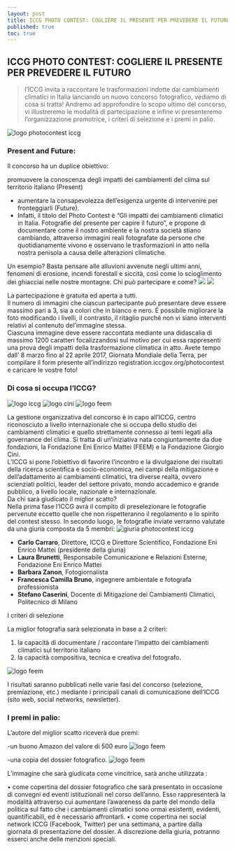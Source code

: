 ```yaml
---
layout: post
title: ICCG PHOTO CONTEST: COGLIERE IL PRESENTE PER PREVEDERE IL FUTURO
published: true
toc: true
---
```


## ICCG PHOTO CONTEST: COGLIERE IL PRESENTE PER PREVEDERE IL FUTURO

 
> l’ICCG invita a raccontare le trasformazioni indotte dai cambiamenti climatici in Italia lanciando un nuovo concorso fotografico, vediamo di cosa si tratta!
Andremo ad approfondire lo scopo ultimo del concorso, vi illustreremo le modalità di partecipazione e infine vi presenteremo l’organizzazione promotrice, i criteri di selezione e i premi in palio.

![logo photocontest iccg]({{site.baseurl}}/assets/posts/1-ICCG.png)

### Present and Future:

Il concorso ha un duplice obiettivo:

promuovere la conoscenza degli impatti dei cambiamenti del clima sul territorio italiano (Present)	
- aumentare la consapevolezza dell’esigenza urgente di intervenire per fronteggiarli (Future). 	 
- Infatti, il titolo del Photo Contest è “Gli impatti dei cambiamenti climatici in Italia. Fotografie del presente per capire il futuro”, e propone di  documentare come il nostro ambiente e la nostra società stiano cambiando, attraverso immagini reali fotografate da persone che quotidianamente vivono e osservano le trasformazioni in atto nella nostra penisola a causa delle alterazioni climatiche.

	
Un esempio? Basta pensare alle alluvioni avvenute negli ultimi anni, fenomeni di erosione, incendi forestali e  siccità, così come lo scioglimento dei ghiacciai nelle nostre montagne. 
Chi può partecipare e come?	
![]({{site.baseurl}}/assets/posts/2-ICCG.png)
![]({{site.baseurl}}/assets/posts/3-ICCG.png)

La partecipazione è gratuita ed aperta a tutti. 	
Il numero di immagini che ciascun partecipante può presentare deve essere massimo pari a 3, sia a colori che in bianco e nero. É possibile migliorare la foto modificando i livelli, il contrasto, il ritaglio purché non vi siano interventi relativi al contenuto del’immagine stessa. 	
Ciascuna immagine deve essere raccontata mediante una didascalia di massimo 1200 caratteri focalizzandosi sul motivo per cui essa rappresenti una prova degli impatti della trasformazione climatica in atto.  Avete tempo dall’ 8 marzo fino al 22 aprile 2017, Giornata Mondiale della Terra, per compilare il form presente all’indirizzo registration.iccgov.org/photocontest e caricare le vostre foto!

### Di cosa si occupa l’ICCG?
![logo iccg]({{site.baseurl}}/assets/posts/4-ICCG.png)
![logo cini]({{site.baseurl}}/assets/posts/5-ICCG.png)
![logo feem]({{site.baseurl}}/assets/posts/6-ICCG.png)
                  
La gestione organizzativa del concorso è in capo all’ICCG, centro riconosciuto a livello internazionale che si occupa dello studio dei cambiamenti climatici e quello strettamente connesso ai temi legati alla governance del clima.  Si tratta di un’iniziativa nata congiuntamente da due fondazioni, la Fondazione Eni Enrico Mattei (FEEM) e la Fondazione Giorgio Cini. 	
L’ICCG si pone l’obiettivo di favorire l’incontro e la divulgazione dei risultati della ricerca scientifica e socio-economica, nei campi della mitigazione e dell’adattamento ai cambiamenti climatici, tra diverse realtà, ovvero scienziati politici, leader del settore privato, mondo accademico e grande pubblico, a livello locale, nazionale e internazionale.  	
Da chi sarà giudicato il miglior scatto?	
Nella prima fase l’ICCG avrà il compito di  preselezionare le fotografie pervenute eccetto quelle che non rispetteranno il regolamento e  lo spirito del contest stesso.
In secondo luogo, le fotografie inviate verranno valutate da una giuria composta da 5 membri:
![giuria photocontest iccg]({{site.baseurl}}/assets/posts/7-ICCG.jpg)
             
           
-	**Carlo Carraro**, Direttore, ICCG e Direttore Scientifico, Fondazione Eni Enrico Mattei (presidente della giuria) 
-	**Laura Brunetti**, Responsabile Comunicazione e Relazioni Esterne, Fondazione Eni Enrico Mattei
-	**Barbara Zanon**, Fotogiornalista
-	**Francesca Camilla Bruno**, ingegnere ambientale e fotografa professionista 	
-	**Stefano Caserini**, Docente di Mitigazione dei Cambiamenti Climatici, Politecnico di Milano

I criteri di selezione

La miglior fotografia sarà selezionata in base a 2 criteri:
1)	la capacità di documentare / raccontare l’impatto dei cambiamenti climatici sul territorio italiano 
2)	la capacità compositiva, tecnica e creativa del fotografo. 

![logo feem]({{site.baseurl}}/assets/posts/8-ICCG.png)
 
I risultati saranno pubblicati nelle varie fasi del concorso (selezione, premiazione, etc.) mediante i principali canali di comunicazione dell’ICCG (sito web, social networks, newsletter).

### I premi in palio:

L’autore del miglior scatto riceverà due premi: <br>


-un buono Amazon del valore di 500 euro 	  ![logo feem]({{site.baseurl}}/assets/posts/9-ICCG.png)


-una copia del dossier fotografico.   ![logo feem]({{site.baseurl}}/assets/posts/10-ICCG.png)

L’immagine che sarà giudicata come vincitrice, sarà anche utilizzata :

•	come copertina del dossier fotografico che sarà presentato in occasione di convegni ed eventi istituzionali nel corso dell’anno. Esso rappresenterà la modalità attraverso cui aumentare l’awareness da parte del mondo della politica sul fatto che i cambiamenti climatici sono ormai esistenti, evidenti, quantificabili, ed è necessario affrontarli.
•	come copertina nei social network ICCG (Facebook, Twitter) per una settimana, a partire dalla giornata di presentazione del dossier. A discrezione della giuria, potranno esserci anche delle menzioni speciali.
